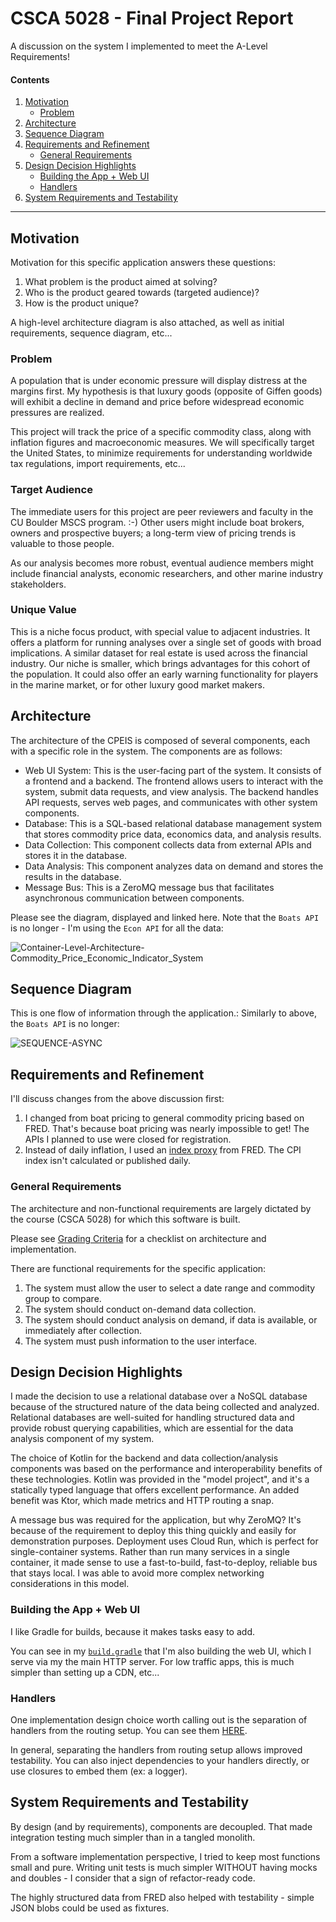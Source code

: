 # CSCA 5028 - Final Project Report

A discussion on the system I implemented to meet the A-Level Requirements!

#### Contents

1. [Motivation](#motivation)
    * [Problem](#problem)
2. [Architecture](#architecture)
3. [Sequence Diagram](#sequence-diagram)
4. [Requirements and Refinement](#requirements-and-refinement)
    * [General Requirements](#general-requirements)
5. [Design Decision Highlights](#design-decision-highlights)
    * [Building the App + Web UI](#building-the-app--web-ui)
    * [Handlers](#handlers)
6. [System Requirements and Testability](#system-requirements-and-testability)

---

## Motivation

Motivation for this specific application answers these questions:

1. What problem is the product aimed at solving?
2. Who is the product geared towards (targeted audience)?
3. How is the product unique?

A high-level architecture diagram is also attached, as well as initial requirements, sequence diagram, etc...

### Problem

A population that is under economic pressure will display distress at the margins first.
My hypothesis is that luxury goods (opposite of Giffen goods) will exhibit a decline in demand and price before widespread economic pressures are realized.

This project will track the price of a specific commodity class, along with inflation figures and macroeconomic measures.
We will specifically target the United States, to minimize requirements for understanding worldwide tax regulations, import requirements, etc...

### Target Audience

The immediate users for this project are peer reviewers and faculty in the CU Boulder MSCS program. :-)
Other users might include boat brokers, owners and prospective buyers; a long-term view of pricing trends is valuable to those people.

As our analysis becomes more robust, eventual audience members might include financial analysts, economic researchers, and other marine industry stakeholders. 

### Unique Value

This is a niche focus product, with special value to adjacent industries. It offers a platform for running analyses over a single set of goods with broad implications.
A similar dataset for real estate is used across the financial industry. Our niche is smaller, which brings advantages for this cohort of the population.
It could also offer an early warning functionality for players in the marine market, or for other luxury good market makers.

## Architecture

The architecture of the CPEIS is composed of several components, each with a specific role in the system. The components are as follows:

* Web UI System: This is the user-facing part of the system. It consists of a frontend and a backend. The frontend allows users to interact with the system, submit data requests, and view analysis. The backend handles API requests, serves web pages, and communicates with other system components. 
* Database: This is a SQL-based relational database management system that stores commodity price data, economics data, and analysis results. 
* Data Collection: This component collects data from external APIs and stores it in the database. 
* Data Analysis: This component analyzes data on demand and stores the results in the database. 
* Message Bus: This is a ZeroMQ message bus that facilitates asynchronous communication between components.

Please see the diagram, displayed and linked here.
Note that the `Boats API` is no longer - I'm using the `Econ API` for all the data:

![Container-Level-Architecture-Commodity_Price_Economic_Indicator_System](./1-Container-Level-Architecture-Commodity_Price_Economic_Indicator_System.png)

## Sequence Diagram

This is one flow of information through the application.:
Similarly to above, the `Boats API` is no longer:

![SEQUENCE-ASYNC](./3-SEQUENCE-ASYNC.png)

## Requirements and Refinement

I'll discuss changes from the above discussion first:

1. I changed from boat pricing to general commodity pricing based on FRED. That's because boat pricing was nearly impossible to get! The APIs I planned to use were closed for registration.
2. Instead of daily inflation, I used an [index proxy](https://fred.stlouisfed.org/series/T5YIE) from FRED. The CPI index isn't calculated or published daily.

### General Requirements

The architecture and non-functional requirements are largely dictated by the course (CSCA 5028) for which this software is built.

Please see [Grading Criteria](./2-GRADING-CRITERIA.md) for a checklist on architecture and implementation.

There are functional requirements for the specific application:

1. The system must allow the user to select a date range and commodity group to compare.
2. The system should conduct on-demand data collection.
3. The system should conduct analysis on demand, if data is available, or immediately after collection.
4. The system must push information to the user interface.

## Design Decision Highlights

I made the decision to use a relational database over a NoSQL database because of the structured nature of the data being collected and analyzed.
Relational databases are well-suited for handling structured data and provide robust querying capabilities, which are essential for the data analysis component of my system.

The choice of Kotlin for the backend and data collection/analysis components was based on the performance and interoperability benefits of these technologies.
Kotlin was provided in the "model project", and it's a statically typed language that offers excellent performance.
An added benefit was Ktor, which made metrics and HTTP routing a snap.

A message bus was required for the application, but why ZeroMQ?
It's because of the requirement to deploy this thing quickly and easily for demonstration purposes.
Deployment uses Cloud Run, which is perfect for single-container systems.
Rather than run many services in a single container, it made sense to use a fast-to-build, fast-to-deploy, reliable bus that stays local.
I was able to avoid more complex networking considerations in this model.

### Building the App + Web UI

I like Gradle for builds, because it makes tasks easy to add.

You can see in my [`build.gradle`](../applications/single-process-app/build.gradle) that I'm also building the web UI, which I serve via my the main HTTP server.
For low traffic apps, this is much simpler than setting up a CDN, etc...

### Handlers

One implementation design choice worth calling out is the separation of handlers from the routing setup.
You can see them [HERE](../applications/single-process-app/src/main/kotlin/edu/colorado/HttpHandlers.kt).

In general, separating the handlers from routing setup allows improved testability.
You can also inject dependencies to your handlers directly, or use closures to embed them (ex: a logger).

## System Requirements and Testability

By design (and by requirements), components are decoupled.
That made integration testing much simpler than in a tangled monolith.

From a software implementation perspective, I tried to keep most functions small and pure. 
Writing unit tests is much simpler WITHOUT having mocks and doubles - I consider that a sign of refactor-ready code.

The highly structured data from FRED also helped with testability - simple JSON blobs could be used as fixtures.
